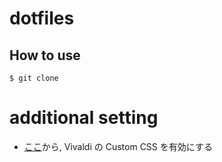 # dotfiles

## How to use

```
$ git clone
```

# additional setting
- [ここ](vivaldi://experiments/)から, Vivaldi の Custom CSS を有効にする

